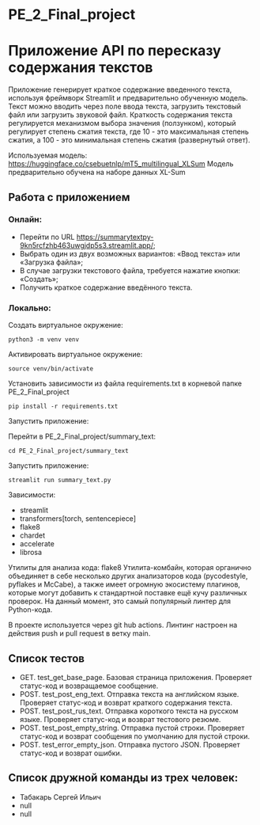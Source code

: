 # PE_2_Final_project

# Приложение API по пересказу содержания текстов

Приложение генерирует краткое содержание введенного текста, используя фреймворк Streamlit и предварительно обученную модель. Текст можно вводить через поле ввода текста, загрузить текстовый файл или загрузить звуковой файл. Краткость содержания текста регулируется механизмом выбора значения (ползунком), который регулирует степень сжатия текста, где 10 - это максимальная степень сжатия, а 100 - это минимальная степень сжатия (развернутый ответ).

Используемая модель: https://huggingface.co/csebuetnlp/mT5_multilingual_XLSum
Модель предварительно обучена на наборе данных XL-Sum 

## Работа с приложением
### Онлайн:
- Перейти по URL https://summarytextpy-9kn5rcfzhb463uwgjdp5s3.streamlit.app/;
- Выбрать один из двух возможных вариантов: «Ввод текста» или «Загрузка файла»;
- В случае загрузки текстового файла, требуется нажатие кнопки: «Создать»;
- Получить краткое содержание введённого текста.

### Локально:
Создать виртуальное окружение:

    python3 -m venv venv
Активировать виртуальное окружение:

    source venv/bin/activate
Установить зависимости из файла requirements.txt в корневой папке PE_2_Final_project

    pip install -r requirements.txt
Запустить приложение:

Перейти в PE_2_Final_project/summary_text:

    cd PE_2_Final_project/summary_text
Запустить приложение:

    streamlit run summary_text.py

Зависимости:
   - streamlit
   - transformers[torch, sentencepiece]
   - flake8
   - chardet
   - accelerate
   - librosa
    
Утилиты для анализа кода:
flake8
Утилита-комбайн, которая органично объединяет в себе несколько других анализаторов кода (pycodestyle, pyflakes и McCabe), 
а также имеет огромную экосистему плагинов, которые могут добавить к стандартной поставке ещё кучу различных проверок. 
На данный момент, это самый популярный линтер для Python-кода.

В проекте используется через git hub actions. Линтинг настроен на действия push и pull request в ветку main. 


## Список тестов

- GET. test_get_base_page. Базовая страница приложения. Проверяет статус-код и возвращаемое сообщение.
- POST. test_post_eng_text. Отправка текста на английском языке. Проверяет статус-код и возврат краткого содержания текста.
- POST. test_post_rus_text. Отправка короткого текста на русском языке. Проверяет статус-код и возврат тестового резюме.
- POST. test_post_empty_string. Отправка пустой строки. Проверяет статус-код и возврат сообщения по умолчанию для пустой строки.
- POST. test_error_empty_json. Отправка пустого JSON. Проверяет статус-код и возврат ошибки.

## Список дружной команды из трех человек:
- Табакарь Сергей Ильич
- null
- null

